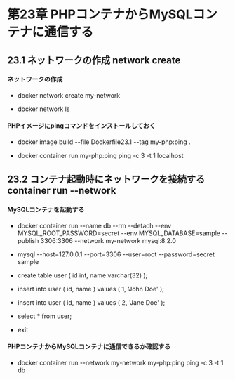 # 第23章 PHPコンテナからMySQLコンテナに通信する

## 23.1 ネットワークの作成 network create

#### ネットワークの作成

- docker network create my-network

- docker network ls

#### PHPイメージにpingコマンドをインストールしておく

- docker image build --file Dockerfile23.1 --tag my-php:ping .

- docker container run my-php:ping ping -c 3 -t 1 localhost

## 23.2 コンテナ起動時にネットワークを接続する container run --network

#### MySQLコンテナを起動する

- docker container run --name db --rm --detach --env MYSQL_ROOT_PASSWORD=secret --env MYSQL_DATABASE=sample --publish 3306:3306 --network my-network mysql:8.2.0

- mysql --host=127.0.0.1 --port=3306 --user=root --password=secret sample
- create table user ( id int, name varchar(32) );
- insert into user ( id, name ) values ( 1, 'John Doe' );
- insert into user ( id, name ) values ( 2, 'Jane Doe' );
- select * from user;
- exit

#### PHPコンテナからMySQLコンテナに通信できるか確認する

- docker container run --network my-network my-php:ping ping -c 3 -t 1 db
